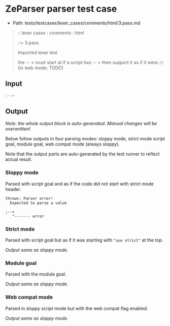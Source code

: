 # ZeParser parser test case

- Path: tests/testcases/lexer_cases/comments/html/3.pass.md

> :: lexer cases : comments : html
>
> ::> 3.pass
>
> Imported lexer test
>
> the -- > must start at if a script has -- > then support it as if it were `//` (in web mode; TODO)

## Input

`````js
;-->
`````

## Output

_Note: the whole output block is auto-generated. Manual changes will be overwritten!_

Below follow outputs in four parsing modes: sloppy mode, strict mode script goal, module goal, web compat mode (always sloppy).

Note that the output parts are auto-generated by the test runner to reflect actual result.

### Sloppy mode

Parsed with script goal and as if the code did not start with strict mode header.

`````
throws: Parser error!
  Expected to parse a value

;-->
   ^------- error
`````

### Strict mode

Parsed with script goal but as if it was starting with `"use strict"` at the top.

_Output same as sloppy mode._

### Module goal

Parsed with the module goal.

_Output same as sloppy mode._

### Web compat mode

Parsed in sloppy script mode but with the web compat flag enabled.

_Output same as sloppy mode._
